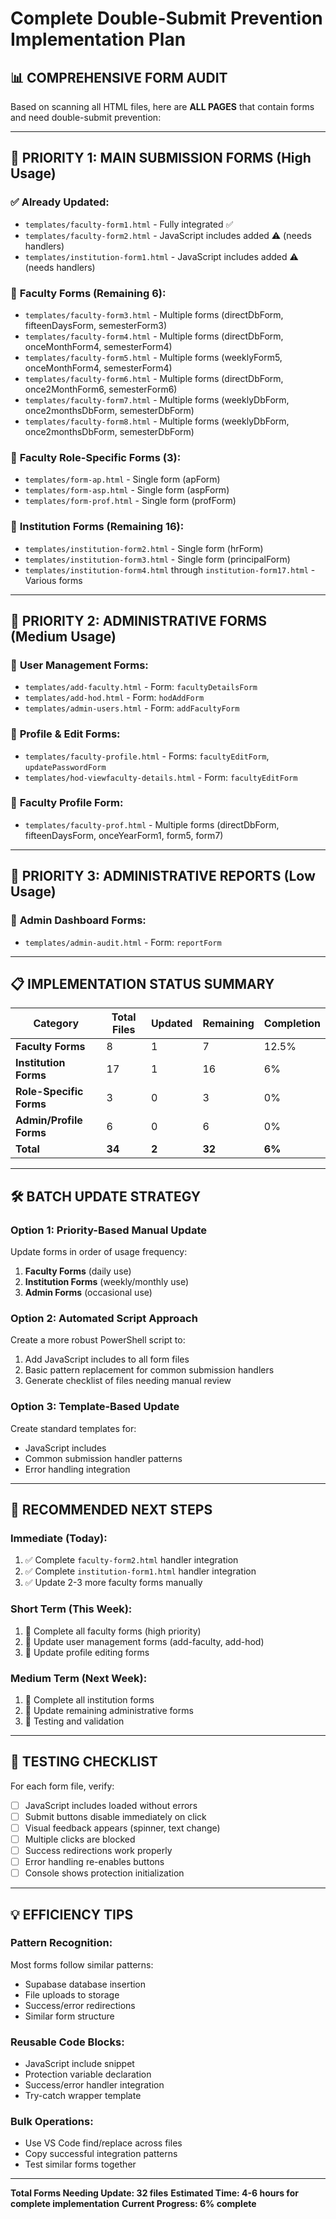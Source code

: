 # Complete Double-Submit Prevention Implementation Plan

## 📊 **COMPREHENSIVE FORM AUDIT**

Based on scanning all HTML files, here are **ALL PAGES** that contain forms and need double-submit prevention:

---

## 🎯 **PRIORITY 1: MAIN SUBMISSION FORMS** (High Usage)

### ✅ **Already Updated:**
- `templates/faculty-form1.html` - Fully integrated ✅
- `templates/faculty-form2.html` - JavaScript includes added ⚠️ (needs handlers)
- `templates/institution-form1.html` - JavaScript includes added ⚠️ (needs handlers)

### 🔄 **Faculty Forms (Remaining 6):**
- `templates/faculty-form3.html` - Multiple forms (directDbForm, fifteenDaysForm, semesterForm3)
- `templates/faculty-form4.html` - Multiple forms (directDbForm, onceMonthForm4, semesterForm4)
- `templates/faculty-form5.html` - Multiple forms (weeklyForm5, onceMonthForm4, semesterForm4)
- `templates/faculty-form6.html` - Multiple forms (directDbForm, once2MonthForm6, semesterForm6)
- `templates/faculty-form7.html` - Multiple forms (weeklyDbForm, once2monthsDbForm, semesterDbForm)
- `templates/faculty-form8.html` - Multiple forms (weeklyDbForm, once2monthsDbForm, semesterDbForm)

### 🔄 **Faculty Role-Specific Forms (3):**
- `templates/form-ap.html` - Single form (apForm)
- `templates/form-asp.html` - Single form (aspForm)
- `templates/form-prof.html` - Single form (profForm)

### 🔄 **Institution Forms (Remaining 16):**
- `templates/institution-form2.html` - Single form (hrForm)
- `templates/institution-form3.html` - Single form (principalForm)
- `templates/institution-form4.html` through `institution-form17.html` - Various forms

---

## 🎯 **PRIORITY 2: ADMINISTRATIVE FORMS** (Medium Usage)

### 🔄 **User Management Forms:**
- `templates/add-faculty.html` - Form: `facultyDetailsForm`
- `templates/add-hod.html` - Form: `hodAddForm`
- `templates/admin-users.html` - Form: `addFacultyForm`

### 🔄 **Profile & Edit Forms:**
- `templates/faculty-profile.html` - Forms: `facultyEditForm`, `updatePasswordForm`
- `templates/hod-viewfaculty-details.html` - Form: `facultyEditForm`

### 🔄 **Faculty Profile Form:**
- `templates/faculty-prof.html` - Multiple forms (directDbForm, fifteenDaysForm, onceYearForm1, form5, form7)

---

## 🎯 **PRIORITY 3: ADMINISTRATIVE REPORTS** (Low Usage)

### 🔄 **Admin Dashboard Forms:**
- `templates/admin-audit.html` - Form: `reportForm`

---

## 📋 **IMPLEMENTATION STATUS SUMMARY**

| Category | Total Files | Updated | Remaining | Completion |
|----------|-------------|---------|-----------|------------|
| **Faculty Forms** | 8 | 1 | 7 | 12.5% |
| **Institution Forms** | 17 | 1 | 16 | 6% |
| **Role-Specific Forms** | 3 | 0 | 3 | 0% |
| **Admin/Profile Forms** | 6 | 0 | 6 | 0% |
| **Total** | **34** | **2** | **32** | **6%** |

---

## 🛠️ **BATCH UPDATE STRATEGY**

### **Option 1: Priority-Based Manual Update**
Update forms in order of usage frequency:
1. **Faculty Forms** (daily use)
2. **Institution Forms** (weekly/monthly use)  
3. **Admin Forms** (occasional use)

### **Option 2: Automated Script Approach**
Create a more robust PowerShell script to:
1. Add JavaScript includes to all form files
2. Basic pattern replacement for common submission handlers
3. Generate checklist of files needing manual review

### **Option 3: Template-Based Update**
Create standard templates for:
- JavaScript includes
- Common submission handler patterns
- Error handling integration

---

## 🎯 **RECOMMENDED NEXT STEPS**

### **Immediate (Today):**
1. ✅ Complete `faculty-form2.html` handler integration
2. ✅ Complete `institution-form1.html` handler integration
3. ✅ Update 2-3 more faculty forms manually

### **Short Term (This Week):**
1. 🔄 Complete all faculty forms (high priority)
2. 🔄 Update user management forms (add-faculty, add-hod)
3. 🔄 Update profile editing forms

### **Medium Term (Next Week):**
1. 🔄 Complete all institution forms
2. 🔄 Update remaining administrative forms
3. 🔄 Testing and validation

---

## 🧪 **TESTING CHECKLIST**

For each form file, verify:
- [ ] JavaScript includes loaded without errors
- [ ] Submit buttons disable immediately on click
- [ ] Visual feedback appears (spinner, text change)
- [ ] Multiple clicks are blocked
- [ ] Success redirections work properly
- [ ] Error handling re-enables buttons
- [ ] Console shows protection initialization

---

## 💡 **EFFICIENCY TIPS**

### **Pattern Recognition:**
Most forms follow similar patterns:
- Supabase database insertion
- File uploads to storage
- Success/error redirections
- Similar form structure

### **Reusable Code Blocks:**
- JavaScript include snippet
- Protection variable declaration  
- Success/error handler integration
- Try-catch wrapper template

### **Bulk Operations:**
- Use VS Code find/replace across files
- Copy successful integration patterns
- Test similar forms together

---

**Total Forms Needing Update: 32 files**
**Estimated Time: 4-6 hours for complete implementation**
**Current Progress: 6% complete**
